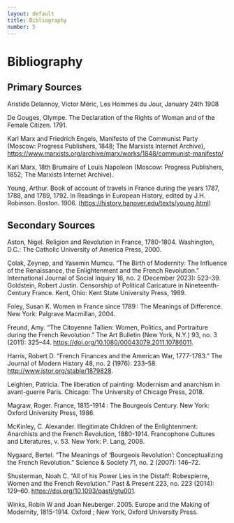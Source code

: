```yaml
---
layout: default
title: Bibliography
number: 5
---
```


# Bibliography

## Primary Sources

Aristide Delannoy, Victor Méric, Les Hommes du Jour, January 24th 1908

De Gouges, Olympe. The Declaration of the Rights of Woman and of the Female Citizen. 1791.

Karl Marx and Friedrich Engels, Manifesto of the Communist Party (Moscow: Progress Publishers, 1848; The Marxists Internet Archive), https://www.marxists.org/archive/marx/works/1848/communist-manifesto/

Karl Marx, 18th Brumaire of Louis Napoleon (Moscow: Progress Publishers, 1852; The Marxists Internet Archive).

Young, Arthur. Book of account of travels in France during the years 1787, 1788, and 1789, 1792. In Readings in European History, edited by J.H. Robinson. Boston. 1906.
(https://history.hanover.edu/texts/young.html)


## Secondary Sources

Aston, Nigel. Religion and Revolution in France, 1780-1804. Washington, D.C.: The Catholic University of America Press, 2000.

Çolak, Zeynep, and Yasemin Mumcu. “The Birth of Modernity: The Influence of the Renaissance, the Enlightenment and the French Revolution.” International Journal of Social Inquiry 16, no. 2 (December 2023): 523–39. 
Goldstein, Robert Justin. Censorship of Political Caricature in Nineteenth-Century France. Kent, Ohio: Kent State University Press, 1989. 

Foley, Susan K. Women in France since 1789 : The Meanings of Difference. New York: Palgrave Macmillan, 2004.

Freund, Amy. “The Citoyenne Tallien: Women, Politics, and Portraiture during the French Revolution.” The Art Bulletin (New York, N.Y.) 93, no. 3 (2011): 325–44. https://doi.org/10.1080/00043079.2011.10786011.  

Harris, Robert D. “French Finances and the American War, 1777-1783.” The Journal of Modern History 48, no. 2 (1976): 233–58. http://www.jstor.org/stable/1879828.

Leighten, Patricia. The liberation of painting: Modernism and anarchism in avant-guerre Paris. Chicago: The University of Chicago Press, 2018. 

Magraw, Roger. France, 1815-1914 : The Bourgeois Century. New York: Oxford University Press, 1986.

McKinley, C. Alexander. Illegitimate Children of the Enlightenment: Anarchists and the French Revolution, 1880-1914. Francophone Cultures and Literatures, v. 53. New York: P. Lang, 2008. 

Nygaard, Bertel. “The Meanings of ‘Bourgeois Revolution’: Conceptualizing the French Revolution.” Science & Society 71, no. 2 (2007): 146–72.

Shusterman, Noah C. “All of his Power Lies in the Distaff: Robespierre, Women and the French Revolution.” Past & Present 223, no. 223 (2014): 129–60. https://doi.org/10.1093/pastj/gtu001. 

Winks, Robin W and Joan Neuberger. 2005. Europe and the Making of Modernity, 1815-1914. Oxford ; New York, Oxford University Press.
